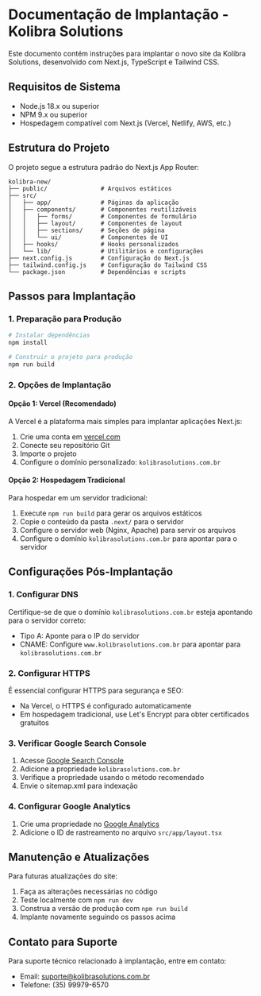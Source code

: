# Documentação de Implantação - Kolibra Solutions

Este documento contém instruções para implantar o novo site da Kolibra Solutions, desenvolvido com Next.js, TypeScript e Tailwind CSS.

## Requisitos de Sistema

- Node.js 18.x ou superior
- NPM 9.x ou superior
- Hospedagem compatível com Next.js (Vercel, Netlify, AWS, etc.)

## Estrutura do Projeto

O projeto segue a estrutura padrão do Next.js App Router:

```
kolibra-new/
├── public/               # Arquivos estáticos
├── src/
│   ├── app/              # Páginas da aplicação
│   ├── components/       # Componentes reutilizáveis
│   │   ├── forms/        # Componentes de formulário
│   │   ├── layout/       # Componentes de layout
│   │   ├── sections/     # Seções de página
│   │   └── ui/           # Componentes de UI
│   ├── hooks/            # Hooks personalizados
│   └── lib/              # Utilitários e configurações
├── next.config.js        # Configuração do Next.js
├── tailwind.config.js    # Configuração do Tailwind CSS
└── package.json          # Dependências e scripts
```

## Passos para Implantação

### 1. Preparação para Produção

```bash
# Instalar dependências
npm install

# Construir o projeto para produção
npm run build
```

### 2. Opções de Implantação

#### Opção 1: Vercel (Recomendado)

A Vercel é a plataforma mais simples para implantar aplicações Next.js:

1. Crie uma conta em [vercel.com](https://vercel.com)
2. Conecte seu repositório Git
3. Importe o projeto
4. Configure o domínio personalizado: `kolibrasolutions.com.br`

#### Opção 2: Hospedagem Tradicional

Para hospedar em um servidor tradicional:

1. Execute `npm run build` para gerar os arquivos estáticos
2. Copie o conteúdo da pasta `.next/` para o servidor
3. Configure o servidor web (Nginx, Apache) para servir os arquivos
4. Configure o domínio `kolibrasolutions.com.br` para apontar para o servidor

## Configurações Pós-Implantação

### 1. Configurar DNS

Certifique-se de que o domínio `kolibrasolutions.com.br` esteja apontando para o servidor correto:

- Tipo A: Aponte para o IP do servidor
- CNAME: Configure `www.kolibrasolutions.com.br` para apontar para `kolibrasolutions.com.br`

### 2. Configurar HTTPS

É essencial configurar HTTPS para segurança e SEO:

- Na Vercel, o HTTPS é configurado automaticamente
- Em hospedagem tradicional, use Let's Encrypt para obter certificados gratuitos

### 3. Verificar Google Search Console

1. Acesse [Google Search Console](https://search.google.com/search-console)
2. Adicione a propriedade `kolibrasolutions.com.br`
3. Verifique a propriedade usando o método recomendado
4. Envie o sitemap.xml para indexação

### 4. Configurar Google Analytics

1. Crie uma propriedade no [Google Analytics](https://analytics.google.com/)
2. Adicione o ID de rastreamento no arquivo `src/app/layout.tsx`

## Manutenção e Atualizações

Para futuras atualizações do site:

1. Faça as alterações necessárias no código
2. Teste localmente com `npm run dev`
3. Construa a versão de produção com `npm run build`
4. Implante novamente seguindo os passos acima

## Contato para Suporte

Para suporte técnico relacionado à implantação, entre em contato:

- Email: suporte@kolibrasolutions.com.br
- Telefone: (35) 99979-6570
